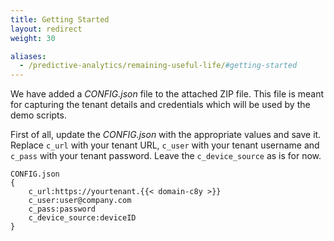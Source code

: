 ```yaml
---
title: Getting Started
layout: redirect
weight: 30

aliases:
  - /predictive-analytics/remaining-useful-life/#getting-started
---
```


We have added a *CONFIG.json* file to the attached ZIP file. This file is meant for capturing the tenant details and credentials which will be used by the demo scripts.

First of all, update the *CONFIG.json* with the appropriate values and save it. Replace `c_url` with your tenant URL, `c_user` with your tenant username and `c_pass` with your tenant password. Leave the `c_device_source` as is for now.

	CONFIG.json
	{
		c_url:https://yourtenant.{{< domain-c8y >}}
		c_user:user@company.com
		c_pass:password
		c_device_source:deviceID
	}
